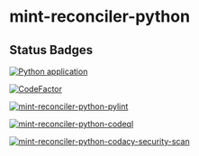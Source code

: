 # mint-reconciler-python

## Status Badges

[![Python application](https://github.com/jzwritescode/mint-reconciler-python/actions/workflows/python-app.yml/badge.svg?branch=dev)](https://github.com/jzwritescode/mint-reconciler-python/actions/workflows/python-app.yml)

[![CodeFactor](https://www.codefactor.io/repository/github/jzwritescode/mint-reconciler-python/badge)](https://www.codefactor.io/repository/github/jzwritescode/mint-reconciler-python)

[![mint-reconciler-python-pylint](https://github.com/jzwritescode/mint-reconciler-python/actions/workflows/pylint.yml/badge.svg?branch=dev)](https://github.com/jzwritescode/mint-reconciler-python/actions/workflows/pylint.yml)

[![mint-reconciler-python-codeql](https://github.com/jzwritescode/mint-reconciler-python/actions/workflows/codeql.yml/badge.svg?branch=dev)](https://github.com/jzwritescode/mint-reconciler-python/actions/workflows/codeql.yml)

[![mint-reconciler-python-codacy-security-scan](https://github.com/jzwritescode/mint-reconciler-python/actions/workflows/codacy.yml/badge.svg?branch=dev)](https://github.com/jzwritescode/mint-reconciler-python/actions/workflows/codacy.yml)

